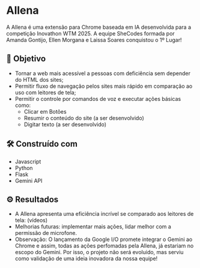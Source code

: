 # Allena

A Allena é uma extensão para Chrome baseada em IA desenvolvida para a competição Inovathon WTM 2025. A equipe SheCodes formada por Amanda Gontijo, Ellen Morgana e Laissa Soares conquistou o 1º Lugar!

## 📌 Objetivo
* Tornar a web mais acessível a pessoas com deficiência sem depender do HTML dos sites;
* Permitir fluxo de navegação pelos sites mais rápido em comparação ao uso com leitores de tela;
* Permitir o controle por comandos de voz e executar ações básicas como:
  * Clicar em Botões
  * Resumir o conteúdo do site (a ser desenvolvido)
  * Digitar texto (a ser desenvolvido)

## 🛠️ Construído com
* Javascript
* Python
* Flask
* Gemini API

## ⚙️ Resultados
* A Allena apresenta uma eficiência incrível se comparado aos leitores de tela:
(vídeos)
* Melhorias futuras: implementar mais ações, lidar melhor com a permissão de microfone.
* Observação: O lançamento da Google I/O promete integrar o Gemini ao Chrome e assim, todas as ações perfomadas pela Allena, já estariam no escopo do Gemini. Por isso, o projeto não será evoluido, mas serviu como validação de uma ideia inovadora da nossa equipe!

